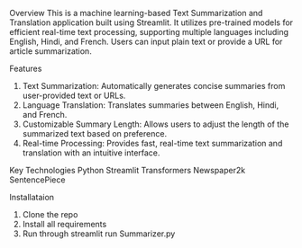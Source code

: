 Overview
This is a machine learning-based Text Summarization and Translation application built using Streamlit. It utilizes pre-trained models for efficient real-time text processing, supporting multiple languages including English, Hindi, and French. Users can input plain text or provide a URL for article summarization.

Features
1. Text Summarization: Automatically generates concise summaries from user-provided text or URLs.
2. Language Translation: Translates summaries between English, Hindi, and French.
3. Customizable Summary Length: Allows users to adjust the length of the summarized text based on preference.
4. Real-time Processing: Provides fast, real-time text summarization and translation with an intuitive interface.

Key Technologies
Python
Streamlit
Transformers
Newspaper2k
SentencePiece

Installataion
1. Clone the repo
2. Install all requirements
3. Run through streamlit run Summarizer.py
